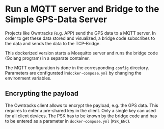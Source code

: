 # Run a MQTT server and Bridge to the Simple GPS-Data Server

Projects like Owntracks (e.g. APP) send the GPS data to a MQTT server. In order to get these data stored and visualized, a bridge code subscribes to the data and sends the data to the TCP-Bridge.

This dockerized version starts a Mosquitto server and runs the bridge code (Golang program) in a separate container.

The MQTT configuration is done in the corresponding `config` directory.
Parameters are configurated in`docker-compose.yml` by changing the environment variables.

## Encrypting the payload
The Owntracks client allows to encrypt the payload, e.g. the GPS data. This requires to enter a pre-shared key in the client. Only a single key can used for all client devices. 
The PSK has to be known by the bridge code and has to be entered as a parameter in `docker-compose.yml` (`PSK_ENC`). 